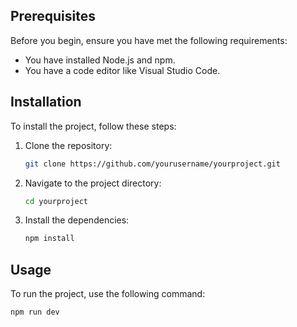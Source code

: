 
## Prerequisites
Before you begin, ensure you have met the following requirements:
- You have installed Node.js and npm.
- You have a code editor like Visual Studio Code.

## Installation
To install the project, follow these steps:

1. Clone the repository:
    ```sh
    git clone https://github.com/yourusername/yourproject.git
    ```
2. Navigate to the project directory:
    ```sh
    cd yourproject
    ```
3. Install the dependencies:
    ```sh
    npm install
    ```

## Usage
To run the project, use the following command:
```sh
npm run dev
